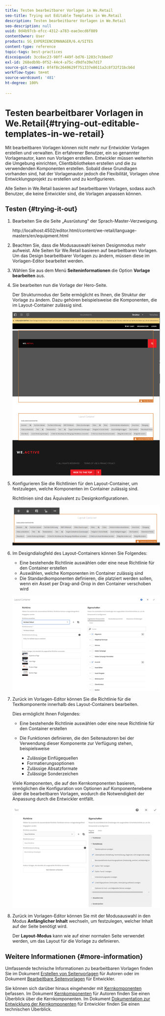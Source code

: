 ```yaml
---
title: Testen bearbeitbarer Vorlagen in We.Retail
seo-title: Trying out Editable Templates in We.Retail
description: Testen bearbeitbarer Vorlagen in We.Retail
seo-description: null
uuid: 0d4b97cb-efcc-4312-a783-eae3ecd6f889
contentOwner: User
products: SG_EXPERIENCEMANAGER/6.4/SITES
content-type: reference
topic-tags: best-practices
discoiquuid: 3cc8ac23-98ff-449f-bd76-1203c7cbbed7
exl-id: 268edb9b-0f52-44c4-a75c-d9dfe39e7d17
source-git-commit: 0f4f8c2640629f751337e8611a2c8f32f21bcb6d
workflow-type: tm+mt
source-wordcount: '481'
ht-degree: 100%

---
```


# Testen bearbeitbarer Vorlagen in We.Retail{#trying-out-editable-templates-in-we-retail}

Mit bearbeitbaren Vorlagen können nicht mehr nur Entwickler Vorlagen erstellen und verwalten. Ein erfahrener Benutzer, ein so genannter Vorlagenautor, kann nun Vorlagen erstellen. Entwickler müssen weiterhin die Umgebung einrichten, Clientbibliotheken erstellen und die zu verwendenden Komponenten erstellen. Sobald diese Grundlagen vorhanden sind, hat der Vorlagenautor jedoch die Flexibilität, Vorlagen ohne Entwicklungsprojekt zu erstellen und zu konfigurieren.

Alle Seiten in We.Retail basieren auf bearbeitbaren Vorlagen, sodass auch Benutzer, die keine Entwickler sind, die Vorlagen anpassen können.

## Testen {#trying-it-out}

1. Bearbeiten Sie die Seite „Ausrüstung“ der Sprach-Master-Verzweigung.

   http://localhost:4502/editor.html/content/we-retail/language-masters/en/equipment.html

1. Beachten Sie, dass die Modusauswahl keinen Designmodus mehr aufweist. Alle Seiten für We.Retail basieren auf bearbeitbaren Vorlagen. Um das Design bearbeitbarer Vorlagen zu ändern, müssen diese im Vorlagen-Editor bearbeitet werden.
1. Wählen Sie aus dem Menü **Seiteninformationen** die Option **Vorlage bearbeiten** aus.
1. Sie bearbeiten nun die Vorlage der Hero-Seite.

   Der Strukturmodus der Seite ermöglicht es Ihnen, die Struktur der Vorlage zu ändern. Dazu gehören beispielsweise die Komponenten, die im Layout-Container zulässig sind.

   ![chlimage_1-138](assets/chlimage_1-138.png)

1. Konfigurieren Sie die Richtlinien für den Layout-Container, um festzulegen, welche Komponenten im Container zulässig sind.

   Richtlinien sind das Äquivalent zu Designkonfigurationen.

   ![chlimage_1-139](assets/chlimage_1-139.png)

1. Im Designdialogfeld des Layout-Containers können Sie Folgendes:

   * Eine bestehende Richtlinie auswählen oder eine neue Richtlinie für den Container erstellen
   * Auswählen, welche Komponenten im Container zulässig sind
   * Die Standardkomponenten definieren, die platziert werden sollen, wenn ein Asset per Drag-and-Drop in den Container verschoben wird

   ![chlimage_1-140](assets/chlimage_1-140.png)

1. Zurück im Vorlagen-Editor können Sie die Richtlinie für die Textkomponente innerhalb des Layout-Containers bearbeiten.

   Dies ermöglicht Ihnen Folgendes:

   * Eine bestehende Richtlinie auswählen oder eine neue Richtlinie für den Container erstellen
   * Die Funktionen definieren, die den Seitenautoren bei der Verwendung dieser Komponente zur Verfügung stehen, beispielsweise

      * Zulässige Einfügequellen
      * Formatierungsoptionen
      * Zulässige Absatzformate
      * Zulässige Sonderzeichen

   Viele Komponenten, die auf den Kernkomponenten basieren, ermöglichen die Konfiguration von Optionen auf Komponentenebene über die bearbeitbaren Vorlagen, wodurch die Notwendigkeit der Anpassung durch die Entwickler entfällt.

   ![chlimage_1-141](assets/chlimage_1-141.png)

1. Zurück im Vorlagen-Editor können Sie mit der Modusauswahl in den Modus **Anfänglicher Inhalt** wechseln, um festzulegen, welcher Inhalt auf der Seite benötigt wird.

   Der **Layout-Modus** kann wie auf einer normalen Seite verwendet werden, um das Layout für die Vorlage zu definieren.

## Weitere Informationen {#more-information}

Umfassende technische Informationen zu bearbeitbaren Vorlagen finden Sie im Dokument [Erstellen von Seitenvorlagen](/help/sites-authoring/templates.md) für Autoren oder im Dokument [Bearbeitbare Seitenvorlagen](/help/sites-developing/page-templates-editable.md) für Entwickler.

Sie können sich darüber hinaus eingehender mit [Kernkomponenten](/help/sites-developing/we-retail-core-components.md) befassen. Im Dokument [Kernkomponenten](https://experienceleague.adobe.com/docs/experience-manager-core-components/using/introduction.html?lang=de) für Autoren finden Sie einen Überblick über die Kernkomponenten. Im Dokument [Dokumentation zur Entwicklung der Kernkomponenten](https://helpx.adobe.com/de/experience-manager/core-components/using/developing.html) für Entwickler finden Sie einen technischen Überblick.
